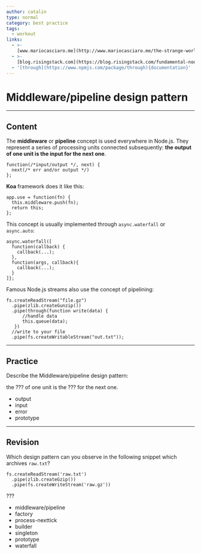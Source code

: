 ```yaml
---
author: catalin
type: normal
category: best practice
tags:
  - workout
links:
  - >-
    [www.mariocasciaro.me](http://www.mariocasciaro.me/the-strange-world-of-node-js-design-patterns){website}
  - >-
    [blog.risingstack.com](https://blog.risingstack.com/fundamental-node-js-design-patterns/){website}
  - '[through](https://www.npmjs.com/package/through){documentation}'
---
```


# Middleware/pipeline design pattern


---

## Content

The **middleware** or **pipeline** concept is used everywhere in Node.js. They represent a series of processing units connected subsequently: **the output of one unit is the input for the next one**.

```plain-text
function(/*input/output */, next) {
  next(/* err and/or output */)
};
```

**Koa** framework does it like this:

```plain-text
app.use = function(fn) {
  this.middleware.push(fn);
  return this;
};
```

This concept is usually implemented through `async.waterfall` or `async.auto`:

```plain-text
async.waterfall([
  function(callback) {
    callback(...);
  },
  function(args, callback){
    callback(...);
  }
]};
```

Famous Node.js streams also use the concept of pipelining:

```plain-text
fs.createReadStream("file.gz")
  .pipe(zlib.createGunzip())
  .pipe(through(function write(data) {
      //handle data
      this.queue(data);
   })
  //write to your file
  .pipe(fs.createWritableStream("out.txt"));
```


---

## Practice

Describe the Middleware/pipeline design pattern:

the ??? of one unit is the ??? for the next one.

- output
- input
- error
- prototype


---

## Revision

Which design pattern can you observe in the following snippet which archives `raw.txt`?

```plain-text
fs.createReadStream('raw.txt')
  .pipe(zlib.createGzip())
  .pipe(fs.createWriteStream('raw.gz'))
```

???

- middleware/pipeline
- factory
- process-nexttick
- builder
- singleton
- prototype
- waterfall
 
